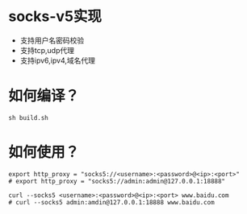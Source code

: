 # socks-v5实现
* 支持用户名密码校验
* 支持tcp,udp代理
* 支持ipv6,ipv4,域名代理

# 如何编译？
```shell
sh build.sh
```
# 如何使用？
```shell
export http_proxy = "socks5://<username>:<password>@<ip>:<port>"
# export http_proxy = "socks5://admin:admin@127.0.0.1:18888"
```
```shell
curl --socks5 <username>:<password>@<ip>:<port> www.baidu.com 
# curl --socks5 admin:amdin@127.0.0.1:18888 www.baidu.com 
```